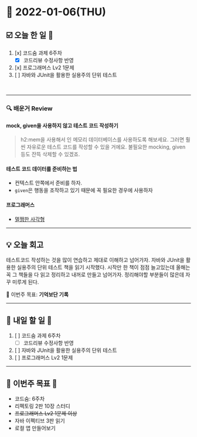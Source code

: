 # 📆 2022-01-06(THU)
## ☑️ 오늘 한 일 📑
1. [x] 코드숨 과제 6주차
   - [x] 코드리뷰 수정사항 반영
2. [x] 프로그래머스 Lv2 1문제 
3. [ ] 자바와 JUnit을 활용한 실용주의 단위 테스트
<br>

***

### 🔍️ 배운거 Review
####  mock, given을 사용하지 않고 테스트 코드 작성하기
>h2:mem을 사용해서 인 메모리 데이터베이스를 사용하도록 해보세요. 그러면 훨씬 자유로운 테스트 코드를 작성할 수 있을 거에요. 불필요한 mocking, given 등도 잔뜩 삭제할 수 있겠죠.

#### 테스트 코드 데이터를 준비하는 법
- 컨텍스트 안쪽에서 준비를 하자. 
- `given`은 행동을 조작하고 있기 때문에 꼭 필요한 경우에 사용하자 

#### 프로그래머스 
- [멀쩡한 사각형](https://github.com/Kyuwon53/Python-algorithm/tree/main/programmers/Level2/%EB%A9%80%EC%A9%A1%ED%95%9C%20%EC%82%AC%EA%B0%81%ED%98%95)

***
## 💡  오늘  회고 

테스트코드 작성하는 것을 많이 연습하고 제대로 이해하고 넘어가자. 자바와 JUnit을 활용한 실용주의 단위 테스트 책을 읽기 시작했다. 
시작만 한 책이 점점 늘고있는데 올해는 꼭 그 책들을 다 읽고 정리하고 내꺼로 만들고 넘어가자. 정리해야할 부분들이 많은데 자꾸 미루게 된다.


🎯 이번주 목표: **기억보단 기록** 

***

## 🎯 내일 할 일 🎯
1. [ ] 코드숨 과제 6주차
   - [ ] 코드리뷰 수정사항 반영
2. [ ] 자바와 JUnit을 활용한 실용주의 단위 테스트
3. [ ] 프로그래머스 Lv2 1문제 

***

## 🏁 이번주 목표 🏁
- 코드숨: 6주차
- 리펙토링 2판 10장 스터디
- ~~프로그래머스 Lv2 1문제 이상~~
- 자바 이펙티브 3판 읽기 
- 로컬 앱 만들어보기 
